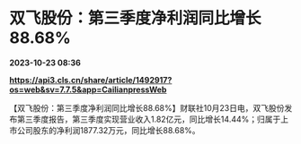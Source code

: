 # 双飞股份：第三季度净利润同比增长88.68%

**2023-10-23 08:36**

**https://api3.cls.cn/share/article/1492917?os=web&sv=7.7.5&app=CailianpressWeb**

【双飞股份：第三季度净利润同比增长88.68%】财联社10月23日电，双飞股份发布第三季度报告，第三季度实现营业收入1.82亿元，同比增长14.44%；归属于上市公司股东的净利润1877.32万元，同比增长88.68%。